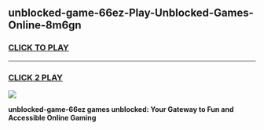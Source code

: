 
## unblocked-game-66ez-Play-Unblocked-Games-Online-8m6gn
<h3>
<a href="https://premium76.site?title=unblocked-game-66ez&ref=25A">CLICK TO PLAY</a></h3>
<hr>

<h3>
<a href="https://premium76.site?title=unblocked-game-66ez&ref=25A">CLICK 2 PLAY</a>
  
</h3>

<a href="https://premium76.site?title=unblocked-game-66ez&ref=25A"><img src="https://clearcache.store/games.png"></a>


**unblocked-game-66ez games unblocked: Your Gateway to Fun and Accessible Online Gaming**
